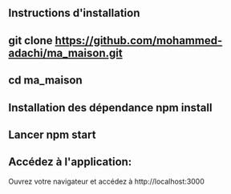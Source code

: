 Instructions d'installation
-------------------
git clone https://github.com/mohammed-adachi/ma_maison.git
------------------------
cd ma_maison
------------
Installation des dépendance
npm install
-----------------------------------------------------------
Lancer
npm start
----------------------------------------------------------
Accédez à l'application:
---------------
Ouvrez votre navigateur et accédez à http://localhost:3000

